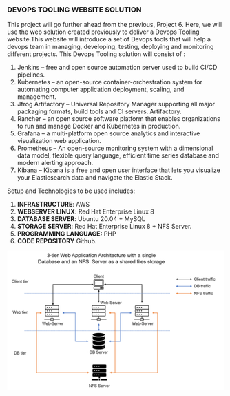 ### DEVOPS TOOLING WEBSITE SOLUTION

This project will go further ahead from the previous, Project 6. Here, we will use the web solution created previously to deliver a Devops Tooling website.This website will introduce a set of Devops tools that will help a devops team in managing, developing, testing, deploying and monitoring different projects.
This Devops Tooling solution will consist of :

1. Jenkins – free and open source automation server used to build CI/CD pipelines.
2. Kubernetes – an open-source container-orchestration system for automating computer application deployment, scaling, and management.
3. Jfrog Artifactory – Universal Repository Manager supporting all major packaging formats, build tools and CI servers. Artifactory.
4. Rancher – an open source software platform that enables organizations to run and manage Docker and Kubernetes in production.
5. Grafana – a multi-platform open source analytics and interactive visualization web application.
6. Prometheus – An open-source monitoring system with a dimensional data model, flexible query language, efficient time series database and modern alerting approach.
7. Kibana – Kibana is a free and open user interface that lets you visualize your Elasticsearch data and navigate the Elastic Stack.

Setup and Technologies to be used includes:

1. **INFRASTRUCTURE**: AWS
2.  **WEBSERVER LINUX**: Red Hat Enterprise Linux 8
3.  **DATABASE SERVER**: Ubuntu 20.04 + MySQL
4. **STORAGE SERVER**: Red Hat Enterprise Linux 8 + NFS Server.
4. **PROGRAMMING LANGUAGE:** PHP
5. **CODE REPOSITORY** Github.




![Alt text](images/Tooling-Website-Infrastructure.png)